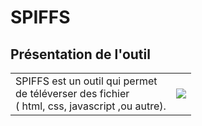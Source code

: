 ﻿# SPIFFS

## Présentation de l'outil

| | |
|-|-|
|SPIFFS est un outil qui permet <br>de téléverser des fichier <br>( html, css, javascript ,ou autre).|![](https://github.com/BenjaminNeveu/test-readme/blob/master/SPIFFS_tools/img_for_readme/file.png)|
